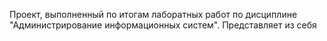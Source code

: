 Проект, выполненный по итогам лаборатных работ по дисциплине "Администрирование информационных систем". Представляет из себя
